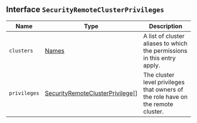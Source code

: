## Interface `SecurityRemoteClusterPrivileges`

| Name | Type | Description |
| - | - | - |
| `clusters` | [Names](./Names.md) | A list of cluster aliases to which the permissions in this entry apply. |
| `privileges` | [SecurityRemoteClusterPrivilege](./SecurityRemoteClusterPrivilege.md)[] | The cluster level privileges that owners of the role have on the remote cluster. |
